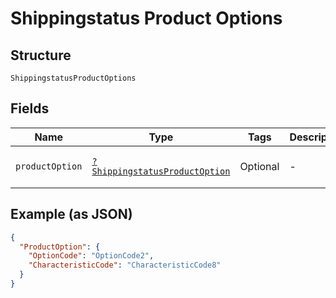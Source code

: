 
# Shippingstatus Product Options

## Structure

`ShippingstatusProductOptions`

## Fields

| Name | Type | Tags | Description | Getter | Setter |
|  --- | --- | --- | --- | --- | --- |
| `productOption` | [`?ShippingstatusProductOption`](../../doc/models/shippingstatus-product-option.md) | Optional | - | getProductOption(): ?ShippingstatusProductOption | setProductOption(?ShippingstatusProductOption productOption): void |

## Example (as JSON)

```json
{
  "ProductOption": {
    "OptionCode": "OptionCode2",
    "CharacteristicCode": "CharacteristicCode8"
  }
}
```

